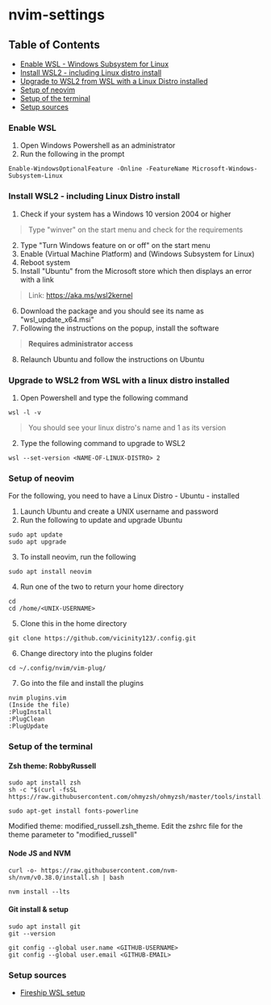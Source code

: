 # nvim-settings

## Table of Contents
* [Enable WSL - Windows Subsystem for Linux](#enable_wsl)
* [Install WSL2 - including Linux distro install](#install_wsl2)
* [Upgrade to WSL2 from WSL with a Linux Distro installed](#upgrade_wsl1_to_wsl2)
* [Setup of neovim](#nvim_setup)
* [Setup of the terminal](#terminal_setup)
* [Setup sources](#setup_sources)


### Enable WSL <a name="enable_wsl"></a>
1. Open Windows Powershell as an administrator
2. Run the following in the prompt
```
Enable-WindowsOptionalFeature -Online -FeatureName Microsoft-Windows-Subsystem-Linux
``` 

### Install WSL2 - including Linux Distro install <a name="install_wsl2"></a>
1. Check if your system has a Windows 10 version 2004 or higher
> Type "winver" on the start menu and check for the requirements
2. Type "Turn Windows feature on or off" on the start menu
3. Enable (Virtual Machine Platform) and (Windows Subsystem for Linux)
4. Reboot system
5. Install "Ubuntu" from the Microsoft store which then displays an error with a link
> Link: https://aka.ms/wsl2kernel
6. Download the package and you should see its name as "wsl_update_x64.msi"
7. Following the instructions on the popup, install the software
> **Requires administrator access**
8. Relaunch Ubuntu and follow the instructions on Ubuntu

### Upgrade to WSL2 from WSL with a linux distro installed <a name="upgrade_wsl1_to_wsl2"></a>
1. Open Powershell and type the following command
```
wsl -l -v
```
> You should see your linux distro's name and 1 as its version
2. Type the following command to upgrade to WSL2
```
wsl --set-version <NAME-OF-LINUX-DISTRO> 2 
```

### Setup of neovim <a name="nvim_setup"></a>
For the following, you need to have a Linux Distro - Ubuntu - installed

1. Launch Ubuntu and create a UNIX username and password
2. Run the following to update and upgrade Ubuntu
```
sudo apt update
sudo apt upgrade
```
3. To install neovim, run the following
```
sudo apt install neovim
```
4. Run one of the two to return your home directory
```
cd
cd /home/<UNIX-USERNAME>
```
5. Clone this in the home directory
```
git clone https://github.com/vicinity123/.config.git
```
6. Change directory into the plugins folder
```
cd ~/.config/nvim/vim-plug/
```
7. Go into the file and install the plugins
```
nvim plugins.vim
(Inside the file)
:PlugInstall
:PlugClean
:PlugUpdate
```

### Setup of the terminal <a name="terminal_setup"></a>
#### Zsh theme: RobbyRussell
```
sudo apt install zsh
sh -c "$(curl -fsSL https://raw.githubusercontent.com/ohmyzsh/ohmyzsh/master/tools/install.sh)"

sudo apt-get install fonts-powerline
```
Modified theme: modified_russell.zsh_theme. Edit the zshrc file for the theme parameter to "modified_russell"

#### Node JS and NVM
```
curl -o- https://raw.githubusercontent.com/nvm-sh/nvm/v0.38.0/install.sh | bash
```
```
nvm install --lts
```

#### Git install & setup
```
sudo apt install git
git --version
```
```
git config --global user.name <GITHUB-USERNAME>
git config --global user.email <GITHUB-EMAIL>
```

### Setup sources <a name="setup_sources"></a>
* [Fireship WSL setup](https://fireship.io/lessons/windows-10-for-web-dev/)
